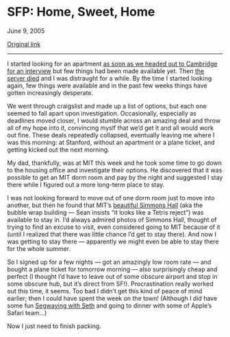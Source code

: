 SFP: Home, Sweet, Home
======================

June 9, 2005

[Original link](http://www.aaronsw.com/weblog/sfp-apt)

* * * * *

I started looking for an apartment [as soon as we headed out to
Cambridge for an interview](http://www.aaronsw.com/weblog/001679) but
few things had been made available yet. Then [the server
died](http://www.aaronsw.com/weblog/whaaaa) and I was distraught for a
while. By the time I started looking again, few things were available
and in the past few weeks things have gotten increasingly desperate.

We went through craigslist and made up a list of options, but each one
seemed to fall apart upon investigation. Occasionally, especially as
deadlines moved closer, I would stumble across an amazing deal and throw
all of my hope into it, convincing myslf that we’d get it and all would
work out fine. These deals repeatedly collapsed, eventually leaving me
where I was this morning: at Stanford, without an apartment or a plane
ticket, and getting kicked out the next morning.

My dad, thankfully, was at MIT this week and he took some time to go
down to the housing office and investigate their options. He discovered
that it was possible to get an MIT dorm room and pay by the night and
suggested I stay there while I figured out a more long-term place to
stay.

I was not looking forward to move out of one dorm room just to move into
another, but then he found that MIT’s [beautiful Simmons
Hall](http://web.mit.edu/evolving/projects/simmons/) (aka the bubble
wrap building — Sean insists “it looks like a Tetris reject”) was
available to stay in. I’d always admired photos of Simmons Hall, thought
of trying to find an excuse to visit, even considered going to MIT
because of it (until I realized that there was little chance I’d get to
stay there). And now I was getting to stay there — apparently we might
even be able to stay there for the whole summer.

So I signed up for a few nights — got an amazingly low room rate — and
bought a plane ticket for tomorrow morning — also surprisingly cheap and
perfect (I thought I’d have to leave out of some obscure airport and
stop in some obscure hub, but it’s direct from SF!). Procrastination
really worked out this time, it seems. Too bad I didn’t get this kind of
peace of mind earlier; then I could have spent the week on the town!
(Although I did have some fun [Segwaying with
Seth](http://vitanuova.loyalty.org/weblog/nb.cgi/view/vitanuova/2005/06/05/0)
and going to dinner with some of Apple’s Safari team…)

Now I just need to finish packing.
